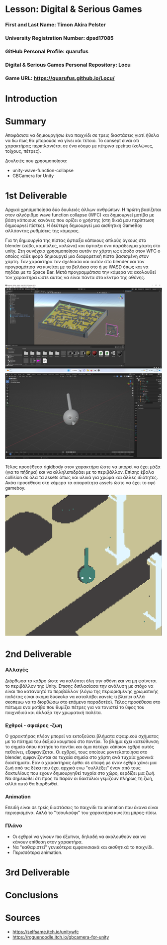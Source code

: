 # Lesson: Digital & Serious Games

### First and Last Name: Timon Akira Pelster
### University Registration Number: dpsd17085
### GitHub Personal Profile: quarufus
### Digital & Serious Games Personal Repository: Locu
### Game URL: https://quarufus.github.io/Locu/

# Introduction


# Summary

Αποφάσισα να δημιουργήσω ένα παιχνίδι σε τρεις διαστάσεις γιατί ήθελα να δω πως θα μπορούσε να γίνει κάι τέτοιο. Το consept είναι οτι χαρακτήρας περιπλανιέται σε ένα κόσμο με πέτρινα ερείπια (κολώνες, τοίχους, πέτρες).

Δουλειές που χρησιμοποίησα:
- unity-wave-function-collapse
- GBCamera for Unity

# 1st Deliverable

Αρχικά χρησμοποίησα δύο δουλειές άλλων ανθρώπων. Η πρώτη βασίζεται στον αλγόριθμο wave function collapse (WFC) και δημιουργεί μοτίβα με βάση κάποιους κανόνες που ορίζει ο χρήστης (στη δικιά μου περίπτωση δημιουργεί πίστες). Η δεύτερη δημιουργεί μια αισθητική GameBoy αλλάοντας ρυθμίσεις της κάμερας.

Για τη δημιουργία της πίστας έφτιαξα κάποιους απλούς όγκους στο blender (κύβο, καμπύλες, κολώνα) και έφτιαξα ένα παράδειγμα χάρτη στο unity. Στη συνέχεια χρησιμοποίησα αυτόν ον χάρτη ως είσοδο στον WFC ο οποίος κάθε φορά δημιουργεί μια διαφορετική πίστα βασισμένη στον χάρτη. Τον χαρακτήρα τον σχεδίασα και αυτόν στο blender και τον προγραμάτισα να κινείται με τα βελάκια στο ή με WASD όπως και να πηδάει με το Space Bar. Μετά προγραμμάτισα την κάμερα να ακολουθεί τον χαρακτήρα ώστε αυτος να είναι πάντα στο κέντρο της οθόνης.

![alt text](https://github.com/quarufus/Locu/blob/main/my_report/images/3.png "")
![alt text](https://github.com/quarufus/Locu/blob/main/my_report/images/4.png "")

Τέλος προσέθεσα rigidbody στον χαρακτήρα ώστε να μπορεί να έχει μάζα (για το πήδημα) και να αλληλεπιδράει με το περιβάλλον. Επίσης έβαλα collision σε όλα τα assets όπως και υλικά για χρώμα και άλλες ιδιότητες. Ακόα προσέθεσα στη κάμερα τα απαραίτητα assets ώστε να έχει το εφέ gameboy.

![alt text](https://github.com/quarufus/Locu/blob/main/my_report/images/1.png "")

# 2nd Deliverable

### Αλλαγές 
Διόρθωσα το κάδρο ώστε να καλύπτει όλη την οθόνη και να μη φαίνεται το περιβάλλον της Unity. Επισης διπλασίασα την ανάλυση με στόχο να είναι πιο κατανοητό το περιβάλλον (λόγω της περιορισμένης χρωματικής παλέτας είναι ακόμα δύσκολο να καταλάβει κανείς τι βλεπει αλλά σκοπευω να το διορθώσω στο επόμενο παραδοτέο). Τέλος προσέθεσα στο πάτωμα ενα μοτίβο που θυμίζει πέτρες για να τονιστεί το ύφος του παιχνιδιού και άλλαξα την χρωματική παλέτα.

### Εχθροί - σφαίρες -ζωη
Ο χαρακτήρας πλέον μπορεί να εκτοξεύσει βλήματα σφαιρικού σχήματος με το πάτημα του δεξιού κουμπιού στο ποντίκι. Το βλήμα έχει κατεύθυνση το σημείο όπου πατήσε το ποντίκι και άμα πετύχει κάποιον εχθρό αυτός πεθαίνει, εξαφανίζεται. Οι εχθροί, τους οποίους μοντελοποίησα στο blender, εμφανίζονται σε τυχαία σημεία στο χάρτη ανά τυχαία χρονικά διαστήματα. Εάν ο χαρακτήρας έρθει σε επαφή με έναν εχθρό χάνει μια ζωή από τις δέκα που έχει αρχικά ενω "συλλέξει" έναν από τους δακτυλίους που εχουν δημιουργηθεί τυχαία στο χώρο, κερδίζει μια ζωή. Να σημειωθεί ότι προς το παρόν οι δακτύλιοι γεμίζουν πλήρως τη ζωή, αλλά αυτό θα διορθωθεί.

### Animation
Επειδή είναι σε τρείς διαστάσεις το παιχνίδι τα animation που έκανα είναι περιορισμένα. Απλά το "τσουλούφι" του χαρακτήρα κινείται μπρος-πίσω.

### Πλάνο 
- Οι εχθροί να γίνουν πιο έξυπνοι, δηλαδή να ακολουθούν και να κάνουν επίθεση στον χαρακτήρα. 
- Να "καθαριστεί" γενικότερα εμφανισιακά και αισθητικά το παιχνίδι.
- Περισσότερα animation.


# 3rd Deliverable 


# Conclusions


# Sources
- https://selfsame.itch.io/unitywfc
- https://roguenoodle.itch.io/gbcamera-for-unity